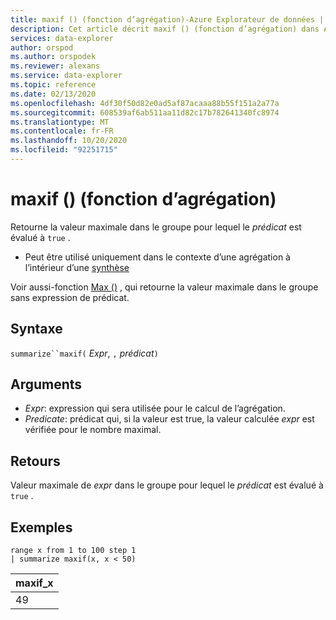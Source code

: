 ```yaml
---
title: maxif () (fonction d’agrégation)-Azure Explorateur de données | Microsoft Docs
description: Cet article décrit maxif () (fonction d’agrégation) dans Azure Explorateur de données.
services: data-explorer
author: orspod
ms.author: orspodek
ms.reviewer: alexans
ms.service: data-explorer
ms.topic: reference
ms.date: 02/13/2020
ms.openlocfilehash: 4df30f50d82e0ad5af87acaaa88b55f151a2a77a
ms.sourcegitcommit: 608539af6ab511aa11d82c17b782641340fc8974
ms.translationtype: MT
ms.contentlocale: fr-FR
ms.lasthandoff: 10/20/2020
ms.locfileid: "92251715"
---
```

# <a name="maxif-aggregation-function"></a>maxif () (fonction d’agrégation)

Retourne la valeur maximale dans le groupe pour lequel le *prédicat* est évalué à `true` .

* Peut être utilisé uniquement dans le contexte d’une agrégation à l’intérieur d’une [synthèse](summarizeoperator.md)

Voir aussi-fonction [Max ()](max-aggfunction.md) , qui retourne la valeur maximale dans le groupe sans expression de prédicat.

## <a name="syntax"></a>Syntaxe

`summarize``maxif(` *Expr*, `,` *prédicat*`)`

## <a name="arguments"></a>Arguments

* *Expr*: expression qui sera utilisée pour le calcul de l’agrégation. 
* *Predicate*: prédicat qui, si la valeur est true, la valeur calculée *expr* est vérifiée pour le nombre maximal.

## <a name="returns"></a>Retours

Valeur maximale de *expr* dans le groupe pour lequel le *prédicat* est évalué à `true` .

## <a name="examples"></a>Exemples

```kusto
range x from 1 to 100 step 1
| summarize maxif(x, x < 50)
```

|maxif_x|
|---|
|49|